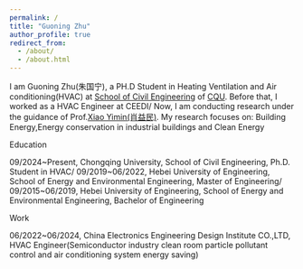 ```yaml
---
permalink: /
title: "Guoning Zhu"
author_profile: true
redirect_from: 
  - /about/
  - /about.html
---
```


I am Guoning Zhu(朱国宁), a PH.D Student in Heating Ventilation and Air conditioning(HVAC) at [School of Civil Engineering](https://civil.cqu.edu.cn/) of [CQU](https://www.cqu.edu.cn/). Before that, I worked as a HVAC Engineer at CEEDI/
Now, I am conducting research under the guidance of Prof.[Xiao Yimin(肖益民)](https://civil.cqu.edu.cn/info/1322/10912.htm). My research focuses on: Building Energy,Energy conservation in industrial buildings and Clean Energy

Education


  09/2024~Present, Chongqing University, School of Civil Engineering, Ph.D. Student in HVAC/
  09/2019~06/2022, Hebei University of Engineering, School of Energy and Environmental Engineering, Master of Engineering/
  09/2015~06/2019, Hebei University of Engineering, School of Energy and Environmental Engineering, Bachelor of Engineering

Work


  06/2022~06/2024, China Electronics Engineering Design Institute CO.,LTD, HVAC Engineer(Semiconductor industry clean room particle pollutant control and air conditioning system energy saving)

